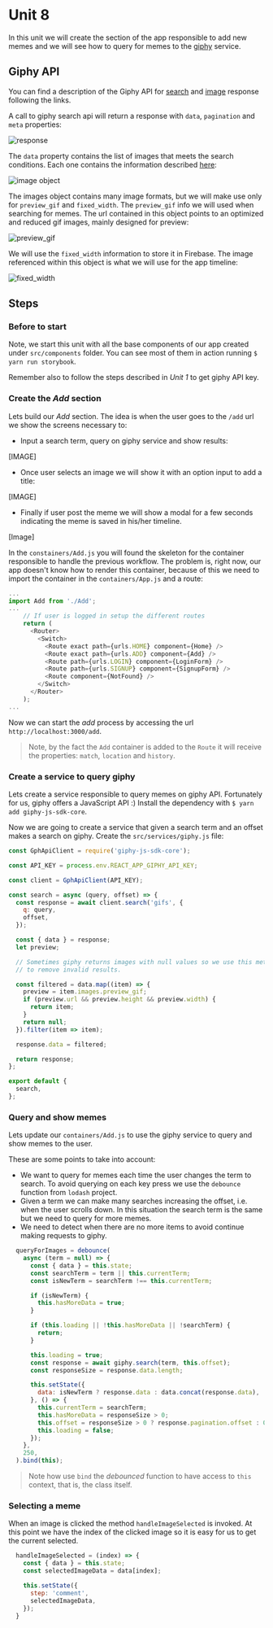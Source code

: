 # Unit 8

In this unit we will create the section of the app responsible to add new memes and we will see how to query for memes to the [giphy](https://giphy.com/) service.

## Giphy API

You can find a description of the Giphy API for [search](https://developers.giphy.com/docs/#giphy-sdks) and [image](https://developers.giphy.com/docs/#images-object) response following the links.

A call to giphy search api will return a response with `data`, `pagination` and `meta` properties:

![response](../images/023.png)

The `data` property contains the list of images that meets the search conditions. Each one contains the information described [here](https://developers.giphy.com/docs/#images-object):

![image object](../images/024.png)

The images object contains many image formats, but we will make use only for `preview_gif` and `fixed_width`. The `preview_gif` info we will used when searching for memes. The url contained in this object points to an optimized and reduced gif images, mainly designed for preview:

![preview_gif](../images/025.png)

We will use the `fixed_width` information to store it in Firebase. The image referenced within this object is what we will use for the app timeline:

![fixed_width](../images/026.png)

## Steps

### Before to start

Note, we start this unit with all the base components of our app created under `src/components` folder. You can see most of them in action running `$ yarn run storybook`.

Remember also to follow the steps described in *Unit 1* to get giphy API key.

### Create the *Add* section

Lets build our *Add* section. The idea is when the user goes to the `/add` url we show the screens necessary to:

- Input a search term, query on giphy service and show results:

[IMAGE]

- Once user selects an image we will show it with an option input to add a title:

[IMAGE]

- Finally if user post the meme we will show a modal for a few seconds indicating the meme is saved in his/her timeline.

[Image]

In the `constainers/Add.js` you will found the skeleton for the container responsible to handle the previous workflow. The problem is, right now, our app doesn't know how to render this container, because of this we need to import the container in the `containers/App.js` and a route:

```javascript
...
import Add from './Add';
...
    // If user is logged in setup the different routes
    return (
      <Router>
        <Switch>
          <Route exact path={urls.HOME} component={Home} />
          <Route exact path={urls.ADD} component={Add} />
          <Route path={urls.LOGIN} component={LoginForm} />
          <Route path={urls.SIGNUP} component={SignupForm} />
          <Route component={NotFound} />
        </Switch>
      </Router>
    );
...
```

Now we can start the *add* process by accessing the url `http://localhost:3000/add`.

> Note, by the fact the `Add` container is added to the `Route` it will receive the properties: `match`, `location` and `history`.

### Create a service to query giphy

Lets create a service responsible to query memes on giphy API. Fortunately for us, giphy offers a JavaScript API :) Install the dependency with `$ yarn add giphy-js-sdk-core`.

Now we are going to create a service that given a search term and an offset makes a search on giphy. Create the `src/services/giphy.js` file:

```javascript
const GphApiClient = require('giphy-js-sdk-core');

const API_KEY = process.env.REACT_APP_GIPHY_API_KEY;

const client = GphApiClient(API_KEY);

const search = async (query, offset) => {
  const response = await client.search('gifs', {
    q: query,
    offset,
  });

  const { data } = response;
  let preview;

  // Sometimes giphy returns images with null values so we use this method
  // to remove invalid results.

  const filtered = data.map((item) => {
    preview = item.images.preview_gif;
    if (preview.url && preview.height && preview.width) {
      return item;
    }
    return null;
  }).filter(item => item);

  response.data = filtered;

  return response;
};

export default {
  search,
};
```

### Query and show memes

Lets update our `containers/Add.js` to use the giphy service to query and show memes to the user.

These are some points to take into account:

- We want to query for memes each time the user changes the term to search. To avoid querying on each key press we use the `debounce` function from `lodash` project.
- Given a term we can make many searches increasing the offset, i.e. when the user scrolls down. In this situation the search term is the same but we need to query for more memes.
- We need to detect when there are no more items to avoid continue making requests to giphy.

```javascript
  queryForImages = debounce(
    async (term = null) => {
      const { data } = this.state;
      const searchTerm = term || this.currentTerm;
      const isNewTerm = searchTerm !== this.currentTerm;

      if (isNewTerm) {
        this.hasMoreData = true;
      }

      if (this.loading || !this.hasMoreData || !searchTerm) {
        return;
      }

      this.loading = true;
      const response = await giphy.search(term, this.offset);
      const responseSize = response.data.length;

      this.setState({
        data: isNewTerm ? response.data : data.concat(response.data),
      }, () => {
        this.currentTerm = searchTerm;
        this.hasMoreData = responseSize > 0;
        this.offset = responseSize > 0 ? response.pagination.offset : 0;
        this.loading = false;
      });
    },
    250,
  ).bind(this);
```

> Note how use `bind` the *debounced* function to have access to `this` context, that is, the class itself.

### Selecting a meme

When an image is clicked the method `handleImageSelected` is invoked. At this point we have the index of the clicked image so it is easy for us to get the current selected.

```javascript
  handleImageSelected = (index) => {
    const { data } = this.state;
    const selectedImageData = data[index];

    this.setState({
      step: 'comment',
      selectedImageData,
    });
  }
```
